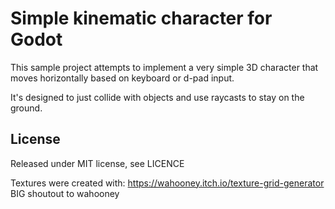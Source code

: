Simple kinematic character for Godot
====================================

This sample project attempts to implement a very simple 3D character that moves horizontally based on keyboard or d-pad input.

It's designed to just collide with objects and use raycasts to stay on the ground.

License
-------
Released under MIT license, see LICENCE

Textures were created with: https://wahooney.itch.io/texture-grid-generator
BIG shoutout to wahooney
